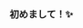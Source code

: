 ### 初めまして！✨

### <a src="[https://www.deviantart.com/marusama97/art/Hatsune-Miku-synthwave-Vocaloid-retrowave-692507102](https://github.com/bidgeycodes/bidgeycodes/blob/main/SynthwaveMiku.png))"><img align="center" height="100" /></a>



<!--
**bidgeycodes/bidgeycodes** is a ✨ _special_ ✨ repository because its `README.md` (this file) appears on your GitHub profile.

Here are some ideas to get you started:

- 🔭 I’m currently working on ...
- 🌱 I’m currently learning ...
- 👯 I’m looking to collaborate on ...
- 🤔 I’m looking for help with ...
- 💬 Ask me about ...
- 📫 How to reach me: ...
- 😄 Pronouns: ...
- ⚡ Fun fact: ...
-->
